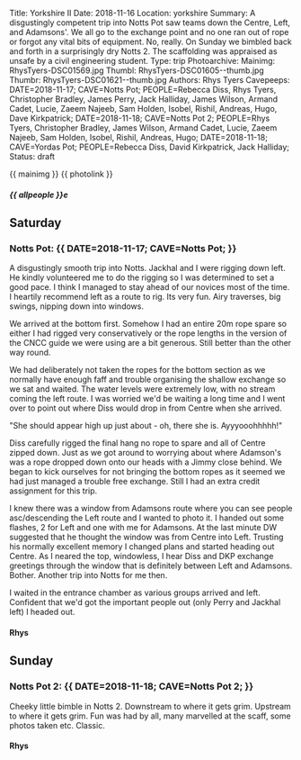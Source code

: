 Title: Yorkshire II
Date: 2018-11-16
Location: yorkshire
Summary: A disgustingly competent trip into Notts Pot saw teams down the Centre, Left, and Adamsons'. We all go to the exchange point and no one ran out of rope or forgot any vital bits of equipment. No, really. On Sunday we bimbled back and forth in a surprisingly dry Notts 2. The scaffolding was appraised as unsafe by a civil engineering student.
Type: trip
Photoarchive:
Mainimg: RhysTyers-DSC01569.jpg
Thumbl: RhysTyers-DSC01605--thumb.jpg
Thumbr: RhysTyers-DSC01621--thumb.jpg
Authors: Rhys Tyers
Cavepeeps: DATE=2018-11-17; CAVE=Notts Pot; PEOPLE=Rebecca Diss, Rhys Tyers, Christopher Bradley, James Perry, Jack Halliday, James Wilson, Armand Cadet, Lucie, Zaeem Najeeb, Sam Holden, Isobel, Rishil, Andreas, Hugo, Dave Kirkpatrick;
           DATE=2018-11-18; CAVE=Notts Pot 2; PEOPLE=Rhys Tyers, Christopher Bradley, James Wilson, Armand Cadet, Lucie, Zaeem Najeeb, Sam Holden, Isobel, Rishil, Andreas, Hugo;
           DATE=2018-11-18; CAVE=Yordas Pot; PEOPLE=Rebecca Diss, David Kirkpatrick, Jack Halliday;
Status: draft

{{ mainimg }}
{{ photolink }}
##### {{ allpeople }}e

## Saturday

### Notts Pot: {{ DATE=2018-11-17; CAVE=Notts Pot; }}

A disgustingly smooth trip into Notts. Jackhal and I were rigging down left. He kindly volunteered me to do the rigging so I was determined to set a good pace. I think I managed to stay ahead of our novices most of the time. I heartily recommend left as a route to rig. Its very fun. Airy traverses, big swings, nipping down into windows. 

We arrived at the bottom first. Somehow I had an entire 20m rope spare so either I had rigged very conservatively or the rope lengths in the version of the CNCC guide we were using are a bit generous. Still better than the other way round.

We had deliberately not taken the ropes for the bottom section as we normally have enough faff and trouble organising the shallow exchange so we sat and waited. The water levels were extremely low, with no stream coming the left route. I was worried we'd be waiting a long time and I went over to point out where Diss would drop in from Centre when she arrived.

"She should appear high up just about - oh, there she is. Ayyyooohhhhh!"

Diss carefully rigged the final hang no rope to spare and all of Centre zipped down. Just as we got around to worrying about where Adamson's was a rope dropped down onto our heads with a Jimmy close behind. We began to kick ourselves for not bringing the bottom ropes as it seemed we had just managed a trouble free exchange. Still I had an extra credit assignment for this trip.

I knew there was a window from Adamsons route where you can see people asc/descending the Left route and I wanted to photo it. I handed out some flashes, 2 for Left and one with me for Adamsons. At the last minute DW suggested that he thought the window was from Centre into Left. Trusting his normally excellent memory I changed plans and started heading out Centre. As I neared the top, windowless, I hear Diss and DKP exchange greetings through the window that is definitely between Left and Adamsons. Bother. Another trip into Notts for me then.

I waited in the entrance chamber as various groups arrived and left. Confident that we'd got the important people out (only Perry and Jackhal left) I headed out.

#### Rhys


## Sunday

### Notts Pot 2: {{ DATE=2018-11-18; CAVE=Notts Pot 2; }}

Cheeky little bimble in Notts 2. Downstream to where it gets grim. Upstream to where it gets grim. Fun was had by all, many marvelled at the scaff, some photos taken etc. Classic.

#### Rhys